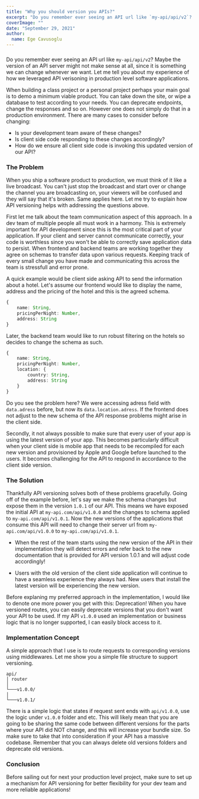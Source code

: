 ```yaml
---
title: "Why you should version you APIs?"
excerpt: "Do you remember ever seeing an API url like `my-api/api/v2`? Maybe the version of an API server might not make sense at all, since it is something we can change whenever we want. Let me tell you about my experience of how we leveraged API verisoning in production level software applications."
coverImage: ""
date: "September 29, 2021"
author:
  name: Ege Cavusoglu
---
```


###

Do you remember ever seeing an API url like `my-api/api/v2`? Maybe the version of an API server might not make sense at all, since it is something we can change whenever we want. Let me tell you about my experience of how we leveraged API verisoning in production level software applications.

When building a class project or a personal project perhaps your main goal is to demo a minimum viable product. You can take down the site, or wipe a database to test according to your needs. You can deprecate endpoints, change the responses and so on. However one does not simply do that in a production environment. There are many cases to consider before changing:

- Is your development team aware of these changes?
- Is client side code responding to these changes accordingly?
- How do we ensure all client side code is invoking this updated version of our API?

### The Problem

When you ship a software product to production, we must think of it like a live broadcast. You can't just stop the broadcast and start over or change the channel you are broadcasting on, your viewers will be confused and they will say that it's broken. Same applies here. Let me try to explain how API versioning helps with addressing the questions above.

First let me talk about the team communication aspect of this approach. In a dev team of multiple people all must work in a harmony. This is extremely important for API development since this is the most critical part of your application. If your client and server cannot communicate correctly, your code is worthless since you won't be able to correctly save application data to persist. When frontend and backend teams are working together they agree on schemas to transfer data upon various requests. Keeping track of every small change you have made and communicating this across the team is stressfull and error prone.

A quick example would be client side asking API to send the information about a hotel. Let's assume our frontend would like to display the name, address and the pricing of the hotel and this is the agreed schema.

```ts
{
    name: String,
    pricingPerNight: Number,
    address: String
}
```

Later, the backend team would like to run robust filtering on the hotels so decides to change the schema as such.

```ts
{
    name: String,
    pricingPerNight: Number,
    location: {
        country: String,
        address: String
    }
}
```

Do you see the problem here? We were accessing adress field with `data.adress` before, but now its `data.location.adress`. If the frontend does not adjust to the new schema of the API response problems might arise in the client side.

Secondly, it not always possible to make sure that every user of your app is using the latest version of your app. This becomes particularly difficult when your client side is mobile app that needs to be recompiled for each new version and provisioned by Apple and Google before launched to the users. It becomes challenging for the API to respond in accordance to the client side version.

### The Solution

Thankfully API versioning solves both of these problems gracefully. Going off of the example before, let's say we make the schema changes but expose them in the version `1.0.1` of our API. This means we have exposed the initial API at `my-api.com/api/v1.0.0` and the changes to schema applied to `my-api.com/api/v1.0.1`. Now the new versions of the applications that consume this API will need to change their server url from `my-api.com/api/v1.0.0` to `my-api.com/api/v1.0.1`.

- When the rest of the team starts using the new version of the API in their implementation they will detect errors and refer back to the new documentation that is provided for API version 1.0.1 and will adjust code accordingly!

- Users with the old version of the client side application will continue to have a seamless experience they always had. New users that install the latest version will be experiencing the new version.

Before explaning my preferred approach in the implementation, I would like to denote one more power you get with this: Deprecation! When you have versioned routes, you can easily deprecate versions that you don't want your API to be used. If my API `v1.0.0` used an implementation or business logic that is no longer supported, I can easily block access to it.

### Implementation Concept

A simple approach that I use is to route requests to corresponding versions using middlewares. Let me show you a simple file structure to support versioning.

```
api/
│ router
│
└───v1.0.0/
│
└───v1.0.1/
```

There is a simple logic that states if request sent ends with `api/v1.0.0`, use the logic under `v1.0.0` folder and etc. This will likely mean that you are going to be sharing the same code between different versions for the parts where your API did NOT change, and this will increase your bundle size. So make sure to take that into consideration if your API has a massive codebase. Remember that you can always delete old versions folders and deprecate old versions.

### Conclusion

Before sailing out for next your production level project, make sure to set up a mechanism for API versioning for better flexibility for your dev team and more reliable applications!
